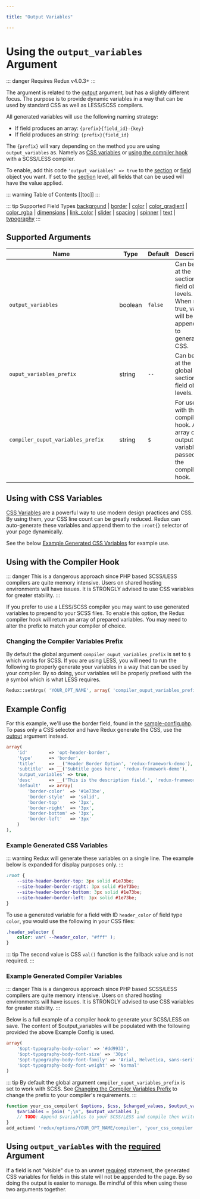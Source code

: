 ```yaml
---

title: "Output Variables" 

---
```


# Using the `output_variables` Argument

::: danger 
Requires Redux v4.0.3+
:::

The argument is related to the [output](./output.md) argument, but has a slightly different focus. The purpose is to
provide dynamic variables in a way that can be used by standard CSS as well as LESS/SCSS compilers.

All generated variables will use the following naming strategy:
- If field produces an array: `{prefix}{field_id}-{key}`
- If field produces an string: `{prefix}{field_id}`

The `{prefix}` will vary depending on the method you are using `output_variables` as. Namely as [CSS variables](#using-with-css-variables) or [using 
the compiler hook](#using-with-the-compiler-hook) with a SCSS/LESS compiler.

To enable, add this code `'output_variables' => true` to the [section](../objects/section.md) or 
[field](../objects/field.md) object you want. If set to the [section](../objects/section.md) level, all fields that 
can be used will have the value applied.

::: warning Table of Contents
[[toc]]
:::

::: tip Supported Field Types
[background](../../core-fields/background.md) | [border](../../core-fields/border.md) | [color](../../core-fields/color.md) | [color_gradient](../../core-fields/color-gradient.md) | [color_rgba](../../core-fields/color-rgba.md) | [dimensions](../../core-fields/dimensions.md) | [link_color](../../core-fields/link-color.md) | [slider](../../core-fields/slider.md) | [spacing](../../core-fields/spacing.md) | [spinner](../../core-fields/spinner.md) | [text](../../core-fields/text.md) | [typography](../../core-fields/typography.md)
:::

## Supported Arguments
|<div style="width:280px;">Name</div>|Type|Default|Description|
|--- |--- |--- |--- |
|`output_variables`|boolean|`false`|Can be set at the section or field object levels. When set to true, values will be appended to generated CSS.|
|`ouput_variables_prefix`|string|`--`|Can be set at the global args, section, or field object levels.|
|`compiler_ouput_variables_prefix`|string|`$`|For use with the compiler hook. An array of output variables is passed to the compiler hook.|

## Using with CSS Variables

[CSS Variables](https://www.w3schools.com/css/css3_variables.asp) are a powerful way to use modern design practices and
CSS. By using them, your CSS line count can be greatly reduced. Redux can auto-generate these variables and append them
to the `:root{}` selector of your page dynamically.

See the below [Example Generated CSS Variables](#example-generated-css-variables) for example use.

## Using with the Compiler Hook
::: danger
This is a dangerous approach since PHP based SCSS/LESS compilers are quite memory intensive. Users on shared hosting
environments will have issues. It is STRONGLY advised to use CSS variables for greater stability.
:::

If you prefer to use a LESS/SCSS compiler you may want to use generated variables to prepend to your SCSS files. To
enable this option, the Redux compiler hook will return an array of prepared variables. You may need to alter the prefix
to match your compiler of choice.

### Changing the Compiler Variables Prefix
By default the global argument `compiler_ouput_variables_prefix` is set to `$` which works for SCSS. If you are using 
LESS, you will need to run the following to properly generate your variables in a way that can be used by your compiler.
By so doing, your variables will be properly prefixed with the `@` symbol which is what LESS requires.

```php
Redux::setArgs( 'YOUR_OPT_NAME', array( 'compiler_ouput_variables_prefix' => '@' ) );
```


## Example Config

For this example, we'll use the border field, found in the 
<a href="https://github.com/ReduxFramework/redux-framework/blob/master/sample/sample-config.php">sample-config.php</a>. 
To pass only a CSS selector and have Redux generate the CSS, use the [output](output.md) argument instead.
```php
array(
    'id'        => 'opt-header-border',
    'type'      => 'border',
    'title'     => __('Header Border Option', 'redux-framework-demo'),
    'subtitle'  => __('Subtitle goes here', 'redux-framework-demo'),
    'output_variables' => true,
    'desc'      => __('This is the description field.', 'redux-framework-demo'),
    'default'   => array(
        'border-color'  => '#1e73be', 
        'border-style'  => 'solid', 
        'border-top'    => '3px', 
        'border-right'  => '3px', 
        'border-bottom' => '3px', 
        'border-left'   => '3px'
    )
),
```

### Example Generated CSS Variables

::: warning 
Redux will generate these variables on a single line. The example below is expanded for display purposes only.
:::

```css
:root {
    --site-header-border-top: 3px solid #1e73be;
    --site-header-border-right: 3px solid #1e73be;
    --site-header-border-bottom: 3px solid #1e73be;
    --site-header-border-left: 3px solid #1e73be;
}
```

To use a generated variable for a field with ID `header_color` of field type `color`, you would use the following in your
CSS files:

```css
.header_selector {
    color: var( --header_color, "#fff" );
}
```

::: tip
The second value is CSS `val()` function is the fallback value and is not required.
:::


### Example Generated Compiler Variables

::: danger
This is a dangerous approach since PHP based SCSS/LESS compilers are quite memory intensive. Users on shared hosting
environments will have issues. It is STRONGLY advised to use CSS variables for greater stability.
:::

Below is a full example of a compiler hook to generate your SCSS/LESS on save. The content of $output_variables will be
populated with the following provided the above Example Config is used.

```php
array(
    '$opt-typography-body-color' => '#dd9933',
    '$opt-typography-body-font-size' => '30px'
    '$opt-typography-body-font-family' => 'Arial, Helvetica, sans-serif'
    '$opt-typography-body-font-weight' => 'Normal'
)
```

::: tip
By default the global argument `compiler_ouput_variables_prefix` is set to work with SCSS. See 
[Changing the Compiler Variables Prefix](#changing-the-compiler-variables-prefix) to change the prefix to your 
compiler's requirements.
:::

```php
function your_css_compiler( $options, $css, $changed_values, $output_variables ) {
    $variables = join( ";\n", $output_variables );
    // TODO: Append $variables to your SCSS/LESS and compile then write out.
}
add_action( 'redux/options/YOUR_OPT_NAME/compiler', 'your_css_compiler', 10, 4 ); // The integer 4 is important to get the extra variables.
```

## Using `output_variables` with the [required](./required) Argument

If a field is not "visible" due to an unmet [required](./required) statement, the generated CSS variables for fields in 
this state will not be appended to the page. By so doing the output is easier to manage. Be mindful of this when using 
these two arguments together.
